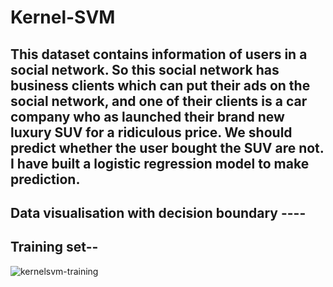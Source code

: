 # Kernel-SVM

## This dataset contains information of users in a social network. So this social network has business clients which can put their ads on the social network, and one of their clients is a car company who as launched their brand new luxury SUV for a ridiculous price. We should predict whether the user bought the SUV are not. I have built a logistic regression model to make prediction.

## Data visualisation with decision boundary ----
  
## Training set--

![kernelsvm-training](https://user-images.githubusercontent.com/40026126/44164885-e03ecd80-a0e4-11e8-8ed7-15690397f17a.PNG)
